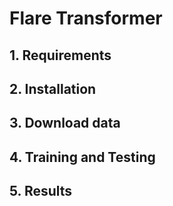# Flare Transformer

## 1. Requirements


## 2. Installation


## 3. Download data


## 4. Training and Testing


## 5. Results
